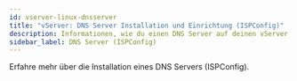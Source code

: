 ```yaml
---
id: vserver-linux-dnsserver
title: "vServer: DNS Server Installation und Einrichtung (ISPConfig)"
description: Informationen, wie du einen DNS Server auf deinen vServer von ZAP-Hosting installieren kannst - ZAP-Hosting.com Dokumentation
sidebar_label: DNS Server (ISPConfig)
---
```


Erfahre mehr über die Installation eines DNS Servers (ISPConfig).
